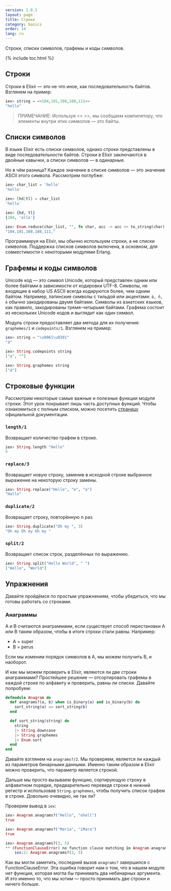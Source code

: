 ```yaml
---
version: 1.0.1
layout: page
title: Строки
category: basics
order: 14
lang: ru
---
```


Строки, списки символов, графемы и коды символов.

{% include toc.html %}

## Строки

Строки в Elixir &mdash; это не что иное, как последовательность байтов. Взглянем на пример:

```elixir
iex> string = <<104,101,108,108,111>>
"hello"
```

>ПРИМЕЧАНИЕ: Используя << >>, мы сообщаем компилятору, что элементы внутри этих символов &mdash; это байты.

## Списки символов

В языке Elixir есть списки символов, однако строки представлены в виде последовательности байтов. Строки в Elixir заключаются в двойные кавычки, а списки символов &mdash; в одинарные.

Но в чём разница? Каждое значение в списке символов &mdash; это значение ASCII этого символа. Рассмотрим поглубже:

```elixir
iex> char_list = 'hello'
'hello'

iex> [hd|tl] = char_list
'hello'

iex> {hd, tl}
{104, 'ello'}

iex> Enum.reduce(char_list, "", fn char, acc -> acc <> to_string(char) <> "," end)
"104,101,108,108,111,"
```

Программируя на Elixir, мы обычно используем строки, а не списки символов. Поддержка списков символов включена, в основном, для совместимости с некоторыми модулями Erlang.

## Графемы и коды символов

Unicode код &mdash; это символ Unicode, который представлен одним или более байтами в зависимости от кодировки UTF-8. Символы, не входящие в набор US ASCII всегда кодируются более, чем одним байтом. Например, латинские символы с тильдой или акцентами: `á, ñ, è` обычно закодированы двумя байтами. Символы из азиатских языков, как правило, закодированы тремя-четырьмя байтами. Графема состоит из нескольких Unicode кодов и выглядит как один символ.

Модуль строки предоставляет два метода для их получения: `graphemes/1` и `codepoints/1`. Взглянем на пример:

```elixir
iex> string = "\u0061\u0301"
"á"

iex> String.codepoints string
["a", "́"]

iex> String.graphemes string
["á"]
```

## Строковые функции

Рассмотрим некоторые самые важные и полезные функции модуля строки. Этот урок покрывает лишь часть доступных функций. Чтобы ознакомиться с полным списком, можно посетить [страницу](https://hexdocs.pm/elixir/String.html) официальной документации.

### `length/1`

Возвращает количество графем в строке.

```elixir
iex> String.length "Hello"
5
```

### `replace/3`

Возвращает новую строку, заменив в исходной строке выбранное выражение на некоторую строку замены.

```elixir
iex> String.replace("Hello", "e", "a")
"Hallo"
```

### `duplicate/2`

Возвращает строку, повторённую n раз.

```elixir
iex> String.duplicate("Oh my ", 3)
"Oh my Oh my Oh my "
```

### `split/2`

Возвращает список строк, разделённых по выражению.

```elixir
iex> String.split("Hello World", " ")
["Hello", "World"]
```

## Упражнения

Давайте пройдёмся по простым упражнениям, чтобы убедиться, что мы готовы работать со строками.

### Анаграммы

A и B считаются анаграммами, если существует способ перестановки A или B таким образом, чтобы в итоге строки стали равны. Например:

+ A = super
+ B = perus 

Если мы изменим порядок символов в A, мы можем получить B, и наоборот.

И как мы можем проверить в Elixir, являются ли две строки анаграммами? Простейшее решение &mdash; отсортировать графемы в каждой строке по алфавиту и проверить, равны ли списки. Давайте попробуем:

```elixir
defmodule Anagram do
  def anagrams?(a, b) when is_binary(a) and is_binary(b) do
    sort_string(a) == sort_string(b)
  end

  def sort_string(string) do
    string
    |> String.downcase
    |> String.graphemes
    |> Enum.sort
  end
end
```

Давайте взглянем на `anagrams?/2`. Мы проверяем, является ли каждый из параметров бинарными данными. Именно таким образом в Elixir можно проверить, что параметр является строкой.

Дальше мы просто вызываем функцию, сортирующую строку в алфавитном порядке, предварительно переведя строки в нижний регистр и использовав `String.graphemes`, чтобы получить список графем в строке. Довольно очевидно, не так ли?

Проверим вывод в `iex`:

```elixir
iex> Anagram.anagrams?("Hello", "ohell")
true

iex> Anagram.anagrams?("María", "íMara")
true

iex> Anagram.anagrams?(3, 5)
** (FunctionClauseError) no function clause matching in Anagram.anagrams?/2
    iex:2: Anagram.anagrams?(3, 5)
```

Как вы могли заметить, последний вызов `anagrams?` завершился с FunctionClauseError. Эта ошибка говорит нам о том, что в нашем модуле нет функции, которая могла бы принимать два небинарных аргумента. И это именно то, что мы хотим &mdash; просто принимать две строки и ничего больше.
